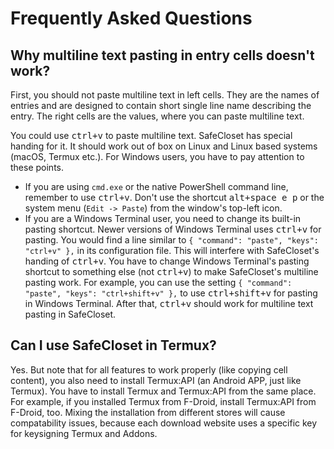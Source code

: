 # Frequently Asked Questions


## Why multiline text pasting in entry cells doesn't work?

First, you should not paste multiline text in left cells. They are the names of entries and are designed to contain short single line name describing the entry. The right cells are the values, where you can paste multiline text.

You could use <kbd>ctrl+v</kbd> to paste multiline text. SafeCloset has special handing for it. It should work out of box on Linux and Linux based systems (macOS, Termux etc.). For Windows users, you have to pay attention to these points.
* If you are using `cmd.exe` or the native PowerShell command line, remember to use <kbd>ctrl+v</kbd>. Don't use the shortcut <kbd>alt+space e p</kbd> or the system menu (`Edit -> Paste`) from the window's top-left icon.
* If you are a Windows Terminal user, you need to change its built-in pasting shortcut. Newer versions of Windows Terminal uses <kbd>ctrl+v</kbd> for pasting. You would find a line similar to `{ "command": "paste", "keys": "ctrl+v" },` in its configuration file. This will interfere with SafeCloset's handing of <kbd>ctrl+v</kbd>. You have to change Windows Terminal's pasting shortcut to something else (not <kbd>ctrl+v</kbd>) to make SafeCloset's multiline pasting work. For example, you can use the setting `{ "command": "paste", "keys": "ctrl+shift+v" },` to use <kbd>ctrl+shift+v</kbd> for pasting in Windows Terminal. After that, <kbd>ctrl+v</kbd> should work for multiline text pasting in SafeCloset. 

## Can I use SafeCloset in Termux?
Yes. But note that for all features to work properly (like copying cell content), you also need to install Termux:API (an Android APP, just like Termux). You have to install Termux and Termux:API from the same place. For example, if you installed Termux from F-Droid, install Termux:API from F-Droid, too. Mixing the installation from different stores will cause compatability issues, because each download website uses a specific key for keysigning Termux and Addons.
